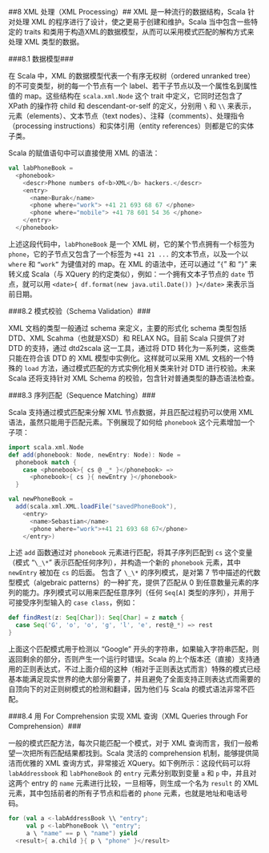 ##8	XML 处理（XML Processing）##
XML 是一种流行的数据结构，Scala 针对处理 XML 的程序进行了设计，使之更易于创建和维护。Scala 当中包含一些特定的 traits 和类用于构造XML的数据模型，从而可以采用模式匹配的解构方式来处理 XML 类型的数据。

###8.1 数据模型###

在 Scala 中，XML 的数据模型代表一个有序无权树（ordered unranked tree）的不可变类型，树的每一个节点有一个 label、若干子节点以及一个属性名到属性值的 map。这些结构在 `scala.xml.Node` 这个 trait 中定义，它同时还包含了 XPath 的操作符 child 和 descendant-or-self 的定义，分别用 `\` 和 `\\` 来表示，元素（elements）、文本节点（text nodes）、注释（comments）、处理指令（processing instructions）和实体引用（entity references）则都是它的实体子类。

Scala 的赋值语句中可以直接使用 XML 的语法：

```Scala
val labPhoneBook =
  <phonebook>
    <descr>Phone numbers of<b>XML</b> hackers.</descr>
    <entry>
      <name>Burak</name>
      <phone where="work"> +41 21 693 68 67 </phone>
      <phone where="mobile"> +41 78 601 54 36 </phone>
    </entry>
  </phonebook>
```

上述这段代码中，`labPhoneBook` 是一个 XML 树，它的某个节点拥有一个标签为 `phone`，它的子节点又包含了一个标签为 `+41 21 ...` 的文本节点，以及一个以 `where` 和 `“work”` 为键值对的 map。在 XML 的语法中，还可以通过 “`{`” 和 “`}`” 来转义成 Scala（与 XQuery 的约定类似），例如：一个拥有文本子节点的 `date` 节点，就可以用 `<date>{ df.format(new java.util.Date()) }</date>` 来表示当前日期。

###8.2 模式校验（Schema Validation）###

XML 文档的类型一般通过 schema 来定义，主要的形式化 schema 类型包括 DTD、XML Scahma（也就是XSD）和 RELAX NG。目前 Scala 只提供了对 DTD 的支持，通过 dtd2scala 这一工具，通过将 DTD 转化为一系列类，这些类只能在符合该 DTD 的 XML 模型中实例化。这样就可以采用 XML 文档的一个特殊的 `load` 方法，通过模式匹配的方式实例化相关类来针对 DTD 进行校验。未来 Scala 还将支持针对 XML Schema 的校验，包含针对普通类型的静态语法检查。

###8.3 序列匹配（Sequence Matching）###

Scala 支持通过模式匹配来分解 XML 节点数据，并且匹配过程扔可以使用 XML 语法，虽然只能用于匹配元素。下例展现了如何给 `phonebook` 这个元素增加一个子项：

```Scala
import scala.xml.Node
def add(phonebook: Node, newEntry: Node): Node =
  phonebook match {
    case <phonebook>{ cs @ _* }</phonebook> =>
      <phonebook>{ cs }{ newEntry }</phonebook>
  }

val newPhoneBook =
  add(scala.xml.XML.loadFile("savedPhoneBook"),
    <entry>
      <name>Sebastian</name>
      <phone where="work">+41 21 693 68 67</phone>
    </entry>)
```

上述 `add` 函数通过对 `phonebook` 元素进行匹配，将其子序列匹配到 `cs` 这个变量（模式 “`\_\*`” 表示匹配任何序列），并构造一个新的 `phonebook` 元素，其中 `newEntry` 被加在 `cs` 的后面。
包含了 `\_\*` 的序列模式，是对第 7 节中描述的代数型模式（algebraic patterns）的一种扩充，提供了匹配从 0 到任意数量元素的序列的能力。序列模式可以用来匹配任意序列（任何 `Seq[A]` 类型的序列），并用于可接受序列型输入的 `case class`，例如：

```Scala
def findRest(z: Seq[Char]): Seq[Char] = z match {
  case Seq('G', 'o', 'o', 'g', 'l', 'e', rest@_*) => rest
}
```

上面这个匹配模式用于检测以 “Google” 开头的字符串，如果输入字符串匹配，则返回剩余的部分，否则产生一个运行时错误。Scala 的上个版本还（直接）支持通用的正则表达式，不过上面介绍的这种（相对于正则表达式而言）特殊的模式已经基本能满足现实世界的绝大部分需要了，并且避免了全面支持正则表达式而需要的自顶向下的对正则树模式的检测和翻译，因为他们与 Scala 的模式语法非常不匹配。

###8.4 用 For Comprehension 实现 XML 查询（XML Queries through For Comprehension）###

一般的模式匹配方法，每次只能匹配一个模式，对于 XML 查询而言，我们一般希望一次把所有匹配结果都找到。Scala 灵活的 comprehension 机制，能够提供简洁而优雅的 XML 查询方式，非常接近 XQuery。如下例所示：这段代码可以将 `labAddressbook` 和 `labPhoneBook` 的 `entry` 元素分别取到变量 `a` 和 `p` 中，并且对这两个 entry 的 `name` 元素进行比较，一旦相等，则生成一个名为 `result` 的 XML 元素，其中包括前者的所有子节点和后者的 `phone` 元素，也就是地址和电话号码。

```Scala
for (val a <-labAddressBook \\ "entry";
     val p <-labPhoneBook \\ "entry";
     a \ "name" == p \ "name") yield
  <result>{ a.child }{ p \ "phone" }</result>
```
